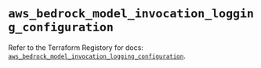 # `aws_bedrock_model_invocation_logging_configuration`

Refer to the Terraform Registory for docs: [`aws_bedrock_model_invocation_logging_configuration`](https://registry.terraform.io/providers/hashicorp/aws/5.28.0/docs/resources/bedrock_model_invocation_logging_configuration).
